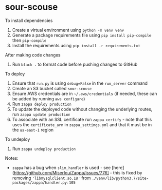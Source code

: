# sour-scouse

To install dependencies
1. Create a virtual environment using `python -m venv venv`
2. Generate a package requirements file using `pip install pip-compile` then `pip-compile`
3. Install the requirements using `pip install -r requirements.txt`

After making code changes 
1. Run `black .` to format code before pushing changes to GitHub

To deploy
1. Ensure that `run.py` is using `debug=False` in the `run_server` command
2. Create an S3 bucket called `sour-scouse`
3. Ensure AWS credentials are in `~/.aws/credentials` (if needed, these can be added by running `aws configure`)
4. Run `zappa deploy production`
5. To update the deployed code without changing the underlying routes, run `zappa update production`
6. To associate with an SSL certificate run `zappa certify` - note that this uses the `certificate_arn` in `zappa_settings.yml` and that it must be in the `us-east-1` region

To undeploy
1. Run `zappa undeploy production`

Notes:
* `zappa` has a bug when `slim_handler` is used - see [here](https://github.com/Miserlou/Zappa/issues/776] - this is fixed by removing `'libmysqlclient.so.18'` from `./venv/lib/python3.7/site-packages/zappa/handler.py:105`
